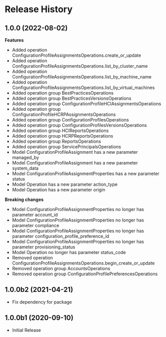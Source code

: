 # Release History

## 1.0.0 (2022-08-02)

**Features**

  - Added operation ConfigurationProfileAssignmentsOperations.create_or_update
  - Added operation ConfigurationProfileAssignmentsOperations.list_by_cluster_name
  - Added operation ConfigurationProfileAssignmentsOperations.list_by_machine_name
  - Added operation ConfigurationProfileAssignmentsOperations.list_by_virtual_machines
  - Added operation group BestPracticesOperations
  - Added operation group BestPracticesVersionsOperations
  - Added operation group ConfigurationProfileHCIAssignmentsOperations
  - Added operation group ConfigurationProfileHCRPAssignmentsOperations
  - Added operation group ConfigurationProfilesOperations
  - Added operation group ConfigurationProfilesVersionsOperations
  - Added operation group HCIReportsOperations
  - Added operation group HCRPReportsOperations
  - Added operation group ReportsOperations
  - Added operation group ServicePrincipalsOperations
  - Model ConfigurationProfileAssignment has a new parameter managed_by
  - Model ConfigurationProfileAssignment has a new parameter system_data
  - Model ConfigurationProfileAssignmentProperties has a new parameter status
  - Model Operation has a new parameter action_type
  - Model Operation has a new parameter origin

**Breaking changes**

  - Model ConfigurationProfileAssignmentProperties no longer has parameter account_id
  - Model ConfigurationProfileAssignmentProperties no longer has parameter compliance
  - Model ConfigurationProfileAssignmentProperties no longer has parameter configuration_profile_preference_id
  - Model ConfigurationProfileAssignmentProperties no longer has parameter provisioning_status
  - Model Operation no longer has parameter status_code
  - Removed operation ConfigurationProfileAssignmentsOperations.begin_create_or_update
  - Removed operation group AccountsOperations
  - Removed operation group ConfigurationProfilePreferencesOperations

## 1.0.0b2 (2021-04-21)

 - Fix dependency for package

## 1.0.0b1 (2020-09-10)

* Initial Release